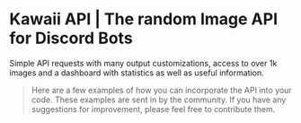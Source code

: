 # Kawaii API | The random Image API for Discord Bots
Simple API requests with many output customizations, access to over 1k images and a dashboard with statistics as well as useful information.

> Here are a few examples of how you can incorporate the API into your code. These examples are sent in by the community. If you have any suggestions for improvement, please feel free to contribute them.
